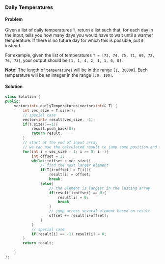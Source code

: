 ### Daily Temperatures

#### Problem

Given a list of daily temperatures `T`, return a list such that, for each day in the input, tells you how many days you would have to wait until a warmer temperature. If there is no future day for which this is possible, put `0` instead.

For example, given the list of temperatures `T = [73, 74, 75, 71, 69, 72, 76, 73]`, your output should be `[1, 1, 4, 2, 1, 1, 0, 0]`.

**Note:** The length of `temperatures` will be in the range `[1, 30000]`. Each temperature will be an integer in the range `[30, 100]`.

#### Solution

```c++
class Solution {
public:
    vector<int> dailyTemperatures(vector<int>& T) { 
        int vec_size = T.size();
        // special case
        vector<int> result(vec_size, -1);
        if(T.size()==1){
            result.push_back(0);
            return result;
        }
        // start at the end of input array
        // we can use the calculated result to jump some position and find answer quickly
        for(int i = vec_size - 1; i >= 0; i--){
            int offset = 1;
            while(i+offset < vec_size){
                // find the next larger element
                if(T[i+offset] > T[i]){
                    result[i] = offset;
                    break;
                }else{
                    // the element is largest in the lasting array 
                    if(result[i+offset] == 0){
                        result[i] = 0;
                        break;
                    } 
                    // jump across several element based on result
                    offset += result[i+offset];
                }
            }
            // special case
            if(result[i] == -1) result[i] = 0;
        }
        return result;
        
    }
};
```

